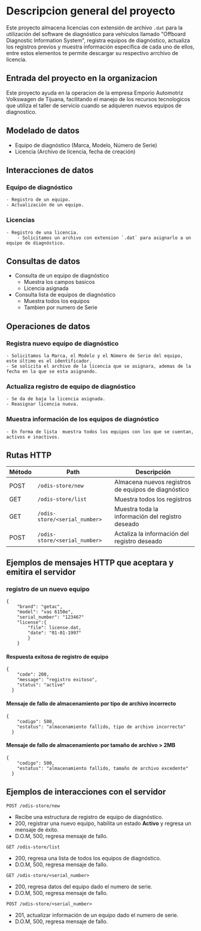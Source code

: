 # Descripcion general del proyecto
Este proyecto almacena licencias con extensión de archivo `.dat` para la utilización del software de diagnóstico para vehículos llamado "Offboard Diagnostic Information System", registra equipos de diagnóstico, actualiza los registros previos y muestra información especifica de cada uno de ellos, entre estos elementos te permite descargar su respectivo arrchivo de licencia.

## Entrada del proyecto en la organizacion
Este proyecto ayuda en la operacion de la empresa Emporio Automotriz Volkswagen de Tijuana, facilitando el manejo de los recursos tecnologicos que utiliza el taller de servicio cuando se adquieren nuevos equipos de diagnostico.

## Modelado de datos
- Equipo de diagnóstico (Marca, Modelo, Número de Serie)
- Licencia (Archivo de licencia, fecha de creación)

## Interacciones de datos
### Equipo de diagnóstico
	- Registro de un equipo.
	- Actualización de un equipo.
### Licencias
	- Registro de una licencia.
		- Solicitamos un archivo con extension `.dat` para asignarlo a un equipo de diagnóstico.

## Consultas de datos
- Consulta de un equipo de diagnóstico
	- Muestra los campos basicos
	- Licencia asignada
- Consulta lista de equipos de diagnóstico
	- Muestra todos los equipos
	- Tambien por numero de Serie

## Operaciones de datos
### Registra nuevo equipo de diagnóstico
	- Solicitamos la Marca, el Modelo y el Número de Serie del equipo, este último es el identificador.
	- Se solicita el archivo de la licencia que se asignara, ademas de la fecha en la que se esta asignando.

### Actualiza registro de equipo de diagnóstico
	- Se da de baja la licencia asignada.
	- Reasignar licencia nueva.

### Muestra información de los equipos de diagnóstico
	- En forma de lista  muestra todos los equipos con los que se cuentan, activos e inactivos.

## Rutas HTTP
| Método | Path                          | Descripción                                         |
| -------|-------------------------------|-----------------------------------------------------|
| POST   | `/odis-store/new`             | Almacena nuevos registros de equipos de diagnóstico |
| GET    | `/odis-store/list`            | Muestra todos los registros                         |
| GET    | `/odis-store/<serial_number>` | Muestra toda la información del registro deseado    |
| POST   | `/odis-store/<serial_number>` | Actaliza la información del registro deseado        |


## Ejemplos de mensajes HTTP que aceptara y emitira el servidor
### registro de un nuevo equipo
```
{
	"brand": "getac",
	"model": "vas 6150e",
	"serial_number": "123467"
	"license":{
		"file": license.dat,
	    "date": "01-01-1997"
		}
	}
```
#### Respuesta exitosa de registro de equipo
```
{
	"code": 200,
	"message": "registro exitoso",
	"status": "active"
  }
```
#### Mensaje de fallo de almacenamiento por tipo de archivo incorrecto
```
{
    "codigo": 500,
    "estatus": "almacenamiento fallido, tipo de archivo incorrecto"
  }
```
#### Mensaje de fallo de almacenamiento por tamaño de archivo > 2MB
```
{
    "codigo": 500,
    "estatus": "almacenamiento fallido, tamaño de archivo excedente"
  }
```

## Ejemplos de interacciones con el servidor
```
POST /odis-store/new
```
- Recibe una estructura de registro de equipo de diagnóstico.
- 200, registrar una nuevo equipo, habilita un estado **Activo** y regresa un mensaje de éxito.
- D.O.M, 500, regresa mensaje de fallo.
```
GET /odis-store/list
```
- 200, regresa una lista de todos los equipos de diagnóstico.
- D.O.M, 500, regresa mensaje de fallo.
```
GET /odis-store/<serial_number>
```
- 200, regresa datos del equipo dado el numero de serie.
- D.O.M, 500, regresa mensaje de fallo.
```
POST /odis-store/<serial_number>
```
- 201, actualizar información de un equipo dado el numero de serie.
- D.O.M, 500, regresa mensaje de fallo.
